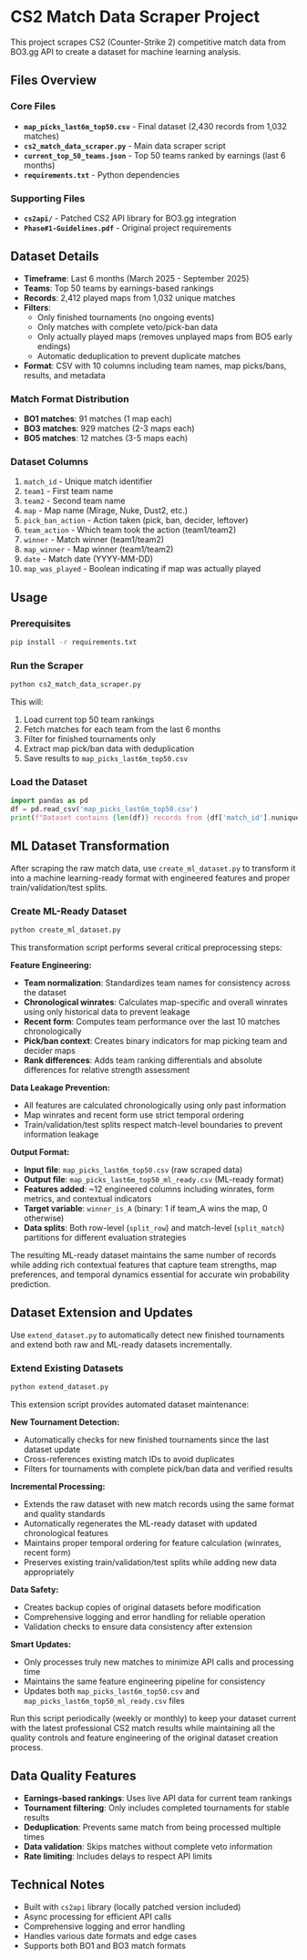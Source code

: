 # CS2 Match Data Scraper Project

This project scrapes CS2 (Counter-Strike 2) competitive match data from BO3.gg API to create a dataset for machine learning analysis.

## Files Overview

### Core Files
- **`map_picks_last6m_top50.csv`** - Final dataset (2,430 records from 1,032 matches)
- **`cs2_match_data_scraper.py`** - Main data scraper script
- **`current_top_50_teams.json`** - Top 50 teams ranked by earnings (last 6 months)
- **`requirements.txt`** - Python dependencies

### Supporting Files
- **`cs2api/`** - Patched CS2 API library for BO3.gg integration
- **`Phase#1-Guidelines.pdf`** - Original project requirements

## Dataset Details

- **Timeframe**: Last 6 months (March 2025 - September 2025)
- **Teams**: Top 50 teams by earnings-based rankings
- **Records**: 2,412 played maps from 1,032 unique matches
- **Filters**: 
  - Only finished tournaments (no ongoing events)
  - Only matches with complete veto/pick-ban data
  - Only actually played maps (removes unplayed maps from BO5 early endings)
  - Automatic deduplication to prevent duplicate matches
- **Format**: CSV with 10 columns including team names, map picks/bans, results, and metadata

### Match Format Distribution
- **BO1 matches**: 91 matches (1 map each)
- **BO3 matches**: 929 matches (2-3 maps each)  
- **BO5 matches**: 12 matches (3-5 maps each)

### Dataset Columns
1. `match_id` - Unique match identifier
2. `team1` - First team name
3. `team2` - Second team name  
4. `map` - Map name (Mirage, Nuke, Dust2, etc.)
5. `pick_ban_action` - Action taken (pick, ban, decider, leftover)
6. `team_action` - Which team took the action (team1/team2)
7. `winner` - Match winner (team1/team2)
8. `map_winner` - Map winner (team1/team2)
9. `date` - Match date (YYYY-MM-DD)
10. `map_was_played` - Boolean indicating if map was actually played

## Usage

### Prerequisites
```bash
pip install -r requirements.txt
```

### Run the Scraper
```bash
python cs2_match_data_scraper.py
```

This will:
1. Load current top 50 team rankings
2. Fetch matches for each team from the last 6 months
3. Filter for finished tournaments only
4. Extract map pick/ban data with deduplication
5. Save results to `map_picks_last6m_top50.csv`

### Load the Dataset
```python
import pandas as pd
df = pd.read_csv('map_picks_last6m_top50.csv')
print(f"Dataset contains {len(df)} records from {df['match_id'].nunique()} unique matches")
```

## ML Dataset Transformation

After scraping the raw match data, use `create_ml_dataset.py` to transform it into a machine learning-ready format with engineered features and proper train/validation/test splits.

### Create ML-Ready Dataset
```bash
python create_ml_dataset.py
```

This transformation script performs several critical preprocessing steps:

**Feature Engineering:**
- **Team normalization**: Standardizes team names for consistency across the dataset
- **Chronological winrates**: Calculates map-specific and overall winrates using only historical data to prevent leakage
- **Recent form**: Computes team performance over the last 10 matches chronologically
- **Pick/ban context**: Creates binary indicators for map picking team and decider maps
- **Rank differences**: Adds team ranking differentials and absolute differences for relative strength assessment

**Data Leakage Prevention:**
- All features are calculated chronologically using only past information
- Map winrates and recent form use strict temporal ordering
- Train/validation/test splits respect match-level boundaries to prevent information leakage

**Output Format:**
- **Input file**: `map_picks_last6m_top50.csv` (raw scraped data)
- **Output file**: `map_picks_last6m_top50_ml_ready.csv` (ML-ready format)
- **Features added**: ~12 engineered columns including winrates, form metrics, and contextual indicators
- **Target variable**: `winner_is_A` (binary: 1 if team_A wins the map, 0 otherwise)
- **Data splits**: Both row-level (`split_row`) and match-level (`split_match`) partitions for different evaluation strategies

The resulting ML-ready dataset maintains the same number of records while adding rich contextual features that capture team strengths, map preferences, and temporal dynamics essential for accurate win probability prediction.

## Dataset Extension and Updates

Use `extend_dataset.py` to automatically detect new finished tournaments and extend both raw and ML-ready datasets incrementally.

### Extend Existing Datasets
```bash
python extend_dataset.py
```

This extension script provides automated dataset maintenance:

**New Tournament Detection:**
- Automatically checks for new finished tournaments since the last dataset update
- Cross-references existing match IDs to avoid duplicates
- Filters for tournaments with complete pick/ban data and verified results

**Incremental Processing:**
- Extends the raw dataset with new match records using the same format and quality standards
- Automatically regenerates the ML-ready dataset with updated chronological features
- Maintains proper temporal ordering for feature calculation (winrates, recent form)
- Preserves existing train/validation/test splits while adding new data appropriately

**Data Safety:**
- Creates backup copies of original datasets before modification
- Comprehensive logging and error handling for reliable operation
- Validation checks to ensure data consistency after extension

**Smart Updates:**
- Only processes truly new matches to minimize API calls and processing time
- Maintains the same feature engineering pipeline for consistency
- Updates both `map_picks_last6m_top50.csv` and `map_picks_last6m_top50_ml_ready.csv` files

Run this script periodically (weekly or monthly) to keep your dataset current with the latest professional CS2 match results while maintaining all the quality controls and feature engineering of the original dataset creation process.

## Data Quality Features

- **Earnings-based rankings**: Uses live API data for current team rankings
- **Tournament filtering**: Only includes completed tournaments for stable results
- **Deduplication**: Prevents same match from being processed multiple times
- **Data validation**: Skips matches without complete veto information
- **Rate limiting**: Includes delays to respect API limits

## Technical Notes

- Built with `cs2api` library (locally patched version included)
- Async processing for efficient API calls
- Comprehensive logging and error handling
- Handles various date formats and edge cases
- Supports both BO1 and BO3 match formats